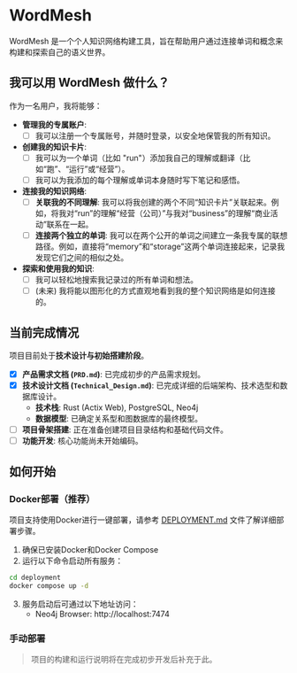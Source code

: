 # WordMesh

WordMesh 是一个个人知识网络构建工具，旨在帮助用户通过连接单词和概念来构建和探索自己的语义世界。

## 我可以用 WordMesh 做什么？

作为一名用户，我将能够：

- **管理我的专属账户**:
  - [ ] 我可以注册一个专属账号，并随时登录，以安全地保管我的所有知识。

- **创建我的知识卡片**:
  - [ ] 我可以为一个单词（比如 "run"）添加我自己的理解或翻译（比如“跑”、“运行”或“经营”）。
  - [ ] 我可以为我添加的每个理解或单词本身随时写下笔记和感悟。

- **连接我的知识网络**:
  - [ ] **关联我的不同理解**: 我可以将我创建的两个不同“知识卡片”关联起来。例如，将我对“run”的理解“经营（公司）”与我对“business”的理解“商业活动”联系在一起。
  - [ ] **连接两个独立的单词**: 我可以在两个公开的单词之间建立一条我专属的联想路径。例如，直接将“memory”和“storage”这两个单词连接起来，记录我发现它们之间的相似之处。

- **探索和使用我的知识**:
  - [ ] 我可以轻松地搜索我记录过的所有单词和想法。
  - [ ] (未来) 我将能以图形化的方式直观地看到我的整个知识网络是如何连接的。

## 当前完成情况

项目目前处于**技术设计与初始搭建阶段**。

- [x] **产品需求文档 (`PRD.md`)**: 已完成初步的产品需求规划。
- [x] **技术设计文档 (`Technical_Design.md`)**: 已完成详细的后端架构、技术选型和数据库设计。
  - **技术栈**: Rust (Actix Web), PostgreSQL, Neo4j
  - **数据模型**: 已确定关系型和图数据库的最终模型。
- [ ] **项目骨架搭建**: 正在准备创建项目目录结构和基础代码文件。
- [ ] **功能开发**: 核心功能尚未开始编码。

## 如何开始

### Docker部署（推荐）

项目支持使用Docker进行一键部署，请参考 [DEPLOYMENT.md](DEPLOYMENT.md) 文件了解详细部署步骤。

1. 确保已安装Docker和Docker Compose
2. 运行以下命令启动所有服务：

```bash
cd deployment
docker compose up -d
```

3. 服务启动后可通过以下地址访问：
   - Neo4j Browser: http://localhost:7474

### 手动部署

> 项目的构建和运行说明将在完成初步开发后补充于此。